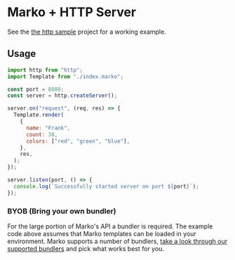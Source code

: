 # Marko + HTTP Server

See the [the http sample](https://github.com/marko-js/examples/tree/master/examples/vite-http)
project for a working example.

## Usage

```js
import http from "http";
import Template from "./index.marko";

const port = 8080;
const server = http.createServer();

server.on("request", (req, res) => {
  Template.render(
    {
      name: "Frank",
      count: 30,
      colors: ["red", "green", "blue"],
    },
    res,
  );
});

server.listen(port, () => {
  console.log(`Successfully started server on port ${port}`);
});
```

### BYOB (Bring your own bundler)

For the large portion of Marko's API a bundler is required. The example code above assumes that Marko templates can be loaded in your environment.
Marko supports a number of bundlers, [take a look through our supported bundlers](https://markojs.com/docs/bundler-integrations-overview/) and pick what works best for you.
